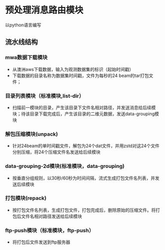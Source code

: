 # 预处理消息路由模块

以python语言编写

## 流水线结构

### mwa数据下载模块

- 从澳洲aws下载数据，输入为观测数据集的标识（起始时间戳）
- 下载数据的目录名称为数据集时间戳，文件为每秒的24 beam的tar打包文件；

### 目录列表模块（标准模块,list-dir）
- 扫描前一模块的目录，产生该目录下文件名相对路径，并发送消息给后续模块；待该目录下载完成后，产生该目录的二维元数据，发送data-grouping模块

### 解包压缩模块(unpack)
- 针对24beam的单时间戳文件，解包为24个dat文件，并用zstd对这24个文件分别压缩，将24个压缩文件名发送给后续模块

### data-grouping-2d模块(标准模块，data-grouping)
- 按垂直分组规则，以30秒/60秒为时间间隔，流式生成打包文件名列表，并发送后续模块

### 打包模块(repack)
- 按打包文件名列表，生成打包文件，打包完成后，删除原始的压缩文件。将打包后文件名相对路径发送给后续模块

### ftp-push模块（标准模块，ftp-push）
- 将打包后文件发送到ftp服务器

